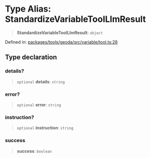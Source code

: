 # Type Alias: StandardizeVariableToolLlmResult

> **StandardizeVariableToolLlmResult**: `object`

Defined in: [packages/tools/geoda/src/variable/tool.ts:28](https://github.com/GeoDaCenter/openassistant/blob/37d127dc7a76d6b5cf9de906c055e4c904e3dfed/packages/tools/geoda/src/variable/tool.ts#L28)

## Type declaration

### details?

> `optional` **details**: `string`

### error?

> `optional` **error**: `string`

### instruction?

> `optional` **instruction**: `string`

### success

> **success**: `boolean`
